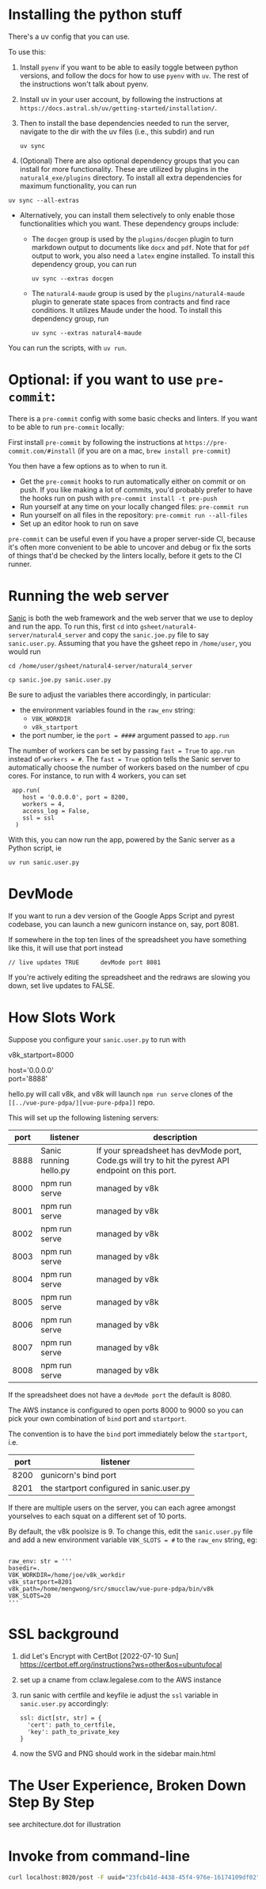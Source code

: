 # Installing the python stuff

There's a uv config that you can use.

To use this:

1.  Install `pyenv` if you want to be able to easily toggle between
    python versions, and follow the docs for how to use `pyenv` with
    `uv`. The rest of the instructions won't talk about pyenv.

2.  Install uv in your user account, by following the instructions
    at `https://docs.astral.sh/uv/getting-started/installation/`.

3.  Then to install the base dependencies needed to run the server,
    navigate to the dir with the
    uv files (i.e., this subdir) and run

    ``` example
    uv sync
    ```

4. (Optional)
  There are also optional dependency groups that you can install for more
  functionality. These are utilized by plugins in the `natural4_exe/plugins`
  directory.
  To install all extra dependencies for maximum functionality, you can run

  ```example
  uv sync --all-extras
  ```
  
  - Alternatively, you can install them selectively to only enable those
    functionalities which you want.
    These dependency groups include:

    - The `docgen` group is used by the `plugins/docgen` plugin to turn
      markdown output to documents like `docx` and `pdf`.
      Note that for `pdf` output to work, you also need a `latex` engine
      installed.
      To install this dependency group, you can run

      ```example
      uv sync --extras docgen
      ```

    - The `natural4-maude` group is used by the `plugins/natural4-maude` plugin
      to generate state spaces from contracts and find race conditions.
      It utilizes Maude under the hood.
      To install this dependency group, run

      ```example
      uv sync --extras natural4-maude
      ```

You can run the scripts, with `uv run`.

# Optional: if you want to use `pre-commit`:

There is a `pre-commit` config with some basic checks and linters. If
you want to be able to run `pre-commit` locally:

First install `pre-commit` by following the instructions at
`https://pre-commit.com/#install` (if you are on a mac,
`brew install pre-commit`)

You then have a few options as to when to run it.

-   Get the `pre-commit` hooks to run automatically either on commit or
    on push. If you like making a lot of commits, you'd probably prefer
    to have the hooks run on push with `pre-commit install -t pre-push`
-   Run yourself at any time on your locally changed files:
    `pre-commit run`
-   Run yourself on all files in the repository:
    `pre-commit run --all-files`
-   Set up an editor hook to run on save

`pre-commit` can be useful even if you have a proper server-side CI,
because it's often more convenient to be able to uncover and debug or
fix the sorts of things that'd be checked by the linters locally, before
it gets to the CI runner.

# Running the web server
[Sanic](https://sanic.dev/en/) is both the web framework and the web server
that we use to deploy and run the app.
To run this, first `cd` into `gsheet/natural4-server/natural4_server`
and copy the `sanic.joe.py` file to say `sanic.user.py`.
Assuming that you have the gsheet repo in `/home/user`, you would run

```example
cd /home/user/gsheet/natural4-server/natural4_server

cp sanic.joe.py sanic.user.py
```

Be sure to adjust the variables there accordingly, in particular:
- the environment variables found in the `raw_env` string:
  - `V8K_WORKDIR`
  - `v8k_startport`
- the port number, ie the `port = ####` argument passed to `app.run`

The number of workers can be set by passing `fast = True` to `app.run` instead
of `workers = #`.
The `fast = True` option tells the Sanic server to automatically choose
the number of workers based on the number of cpu cores.
For instance, to run with 4 workers, you can set

```example
 app.run(
    host = '0.0.0.0', port = 8200,
    workers = 4,
    access_log = False,
    ssl = ssl
  )
```

With this, you can now run the app, powered by the Sanic server as a Python
script, ie

```example
uv run sanic.user.py
```

# DevMode

If you want to run a dev version of the Google Apps Script and pyrest
codebase, you can launch a new gunicorn instance on, say, port 8081.

If somewhere in the top ten lines of the spreadsheet you have something
like this, it will use that port instead

``` example
// live updates TRUE      devMode port 8081
```

If you're actively editing the spreadsheet and the redraws are slowing
you down, set live updates to FALSE.

# How Slots Work

Suppose you configure your `sanic.user.py` to run with

v8k_startport=8000

host='0.0.0.0'  
port='8888'

hello.py will call v8k, and v8k will launch `npm run serve` clones of
the `[[../vue-pure-pdpa/][vue-pure-pdpa]]` repo.

This will set up the following listening servers:

| port | listener                  | description                                                                                         |
|------|---------------------------|-----------------------------------------------------------------------------------------------------|
| 8888 | Sanic running hello.py | If your spreadsheet has devMode port, Code.gs will try to hit the pyrest API endpoint on this port. |
| 8000 | npm run serve             | managed by v8k                                                                                      |
| 8001 | npm run serve             | managed by v8k                                                                                      |
| 8002 | npm run serve             | managed by v8k                                                                                      |
| 8003 | npm run serve             | managed by v8k                                                                                      |
| 8004 | npm run serve             | managed by v8k                                                                                      |
| 8005 | npm run serve             | managed by v8k                                                                                      |
| 8006 | npm run serve             | managed by v8k                                                                                      |
| 8007 | npm run serve             | managed by v8k                                                                                      |
| 8008 | npm run serve             | managed by v8k                                                                                      |

If the spreadsheet does not have a `devMode port` the default is 8080.

The AWS instance is configured to open ports 8000 to 9000 so you can
pick your own combination of `bind` port and `startport`.

The convention is to have the `bind` port immediately below the
`startport`, i.e.

| port | listener                                     |
|------|----------------------------------------------|
| 8200 | gunicorn's bind port                         |
| 8201 | the startport configured in sanic.user.py    |

If there are multiple users on the server, you can each agree amongst
yourselves to each squat on a different set of 10 ports.

By default, the v8k poolsize is 9.
To change this, edit the `sanic.user.py` file and add a new environment
variable `V8K_SLOTS = #` to the `raw_env` string, eg:

```example

raw_env: str = '''
basedir=.
V8K_WORKDIR=/home/joe/v8k_workdir
v8k_startport=8201
v8k_path=/home/mengwong/src/smucclaw/vue-pure-pdpa/bin/v8k
V8K_SLOTS=20
'''

```

# SSL background

1.  did Let's Encrypt with CertBot \[2022-07-10 Sun\]
    <https://certbot.eff.org/instructions?ws=other&os=ubuntufocal>

2.  set up a cname from cclaw.legalese.com to the AWS instance

3.  run sanic with certfile and keyfile
    ie adjust the `ssl` variable in `sanic.user.py` accordingly:

    ```example
    ssl: dict[str, str] = {
      'cert': path_to_certfile,
      'key': path_to_private_key
    }
    ```

4.  now the SVG and PNG should work in the sidebar main.html

# The User Experience, Broken Down Step By Step

see architecture.dot for illustration

# Invoke from command-line

``` bash
curl localhost:8020/post -F uuid="23fcb41d-4438-45f4-976e-16174109df02" -F spreadsheetId="1GdDyNl6jWaeSwY_Ao2sA8yahQINPcnhRh9naGRIDGak" -F sheetId="1206725099" -F "csvString=<$filename.csv"
```
